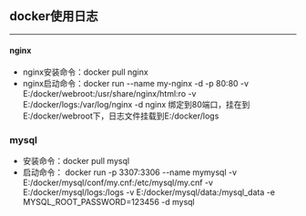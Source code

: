 ## docker使用日志
***
#### nginx
* nginx安装命令：docker pull nginx
* nginx启动命令：docker run --name my-nginx -d -p 80:80 -v E:/docker/webroot:/usr/share/nginx/html:ro -v E:/docker/logs:/var/log/nginx -d nginx
  绑定到80端口，挂在到E:/docker/webroot下，日志文件挂载到E:/docker/logs
### mysql
* 安装命令：docker pull mysql
* 启动命令： docker run -p 3307:3306 --name mymysql -v E:/docker/mysql/conf/my.cnf:/etc/mysql/my.cnf -v E:/docker/mysql/logs:/logs -v E:/docker/mysql/data:/mysql_data -e MYSQL_ROOT_PASSWORD=123456 -d mysql